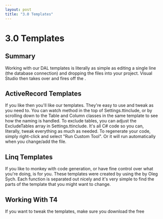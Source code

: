 ```yaml
---
layout: post
title: "3.0 Templates"
---
```


# 3.0 Templates



<h2>Summary</h2>

 Working with our DAL templates is literally as simple as editing a single line (the database connection) and dropping the files into your project. Visual Studio then takes over and fires off the 
.  

<h2>ActiveRecord Templates</h2>

 If you like 
 then you'll like our templates. They're easy to use and tweak as you need to. You can watch 
 method in the top of Settings.ttinclude, or by scrolling down to the Table and Column classes in the same template to see how the naming is handled.  To exclude tables, you can adjust the ExcludeTables array in Settings.ttinclude. It's all C# code so you can, literally, tweak everything as much as needed.  To regenerate your code, simply right-click and select "Run Custom Tool". Or it will run automatically when you change/add the file.  

<h2>Linq Templates</h2>

 If you like to monkey with code generation, or have fine control over what you're doing, 
 is for you.  These templates were created by 
 using the 
 by Oleg Sych. Each function is separated out nicely and it's very simple to find the parts of the template that you might want to change.  

<h2>Working With T4</h2>

 If you want to tweak the templates, make sure you download the free 

